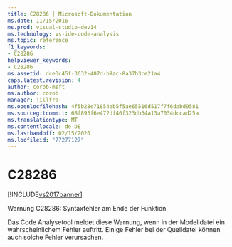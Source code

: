 ```yaml
---
title: C28286 | Microsoft-Dokumentation
ms.date: 11/15/2016
ms.prod: visual-studio-dev14
ms.technology: vs-ide-code-analysis
ms.topic: reference
f1_keywords:
- C28286
helpviewer_keywords:
- C28286
ms.assetid: dce3c45f-3632-407d-b9ac-8a37b3ce21a4
caps.latest.revision: 4
author: corob-msft
ms.author: corob
manager: jillfra
ms.openlocfilehash: 4f5b28e71854eb5f5ae65516d517f7f6dabd9581
ms.sourcegitcommit: 68f893f6e472df46f323db34a13a7034dccad25a
ms.translationtype: MT
ms.contentlocale: de-DE
ms.lasthandoff: 02/15/2020
ms.locfileid: "77277127"
---
```

# <a name="c28286"></a>C28286
[!INCLUDE[vs2017banner](../includes/vs2017banner.md)]

Warnung C28286: Syntaxfehler am Ende der Funktion  
  
 Das Code Analysetool meldet diese Warnung, wenn in der Modelldatei ein wahrscheinlichem Fehler auftritt. Einige Fehler bei der Quelldatei können auch solche Fehler verursachen.
